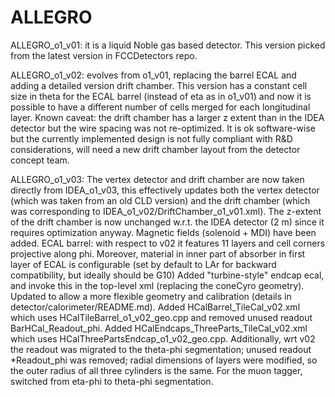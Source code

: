 ALLEGRO
========================
ALLEGRO_o1_v01: it is a liquid Noble gas based detector. This version picked from the latest version in FCCDetectors repo.

ALLEGRO_o1_v02: evolves from o1_v01, replacing the barrel ECAL and adding a detailed version drift chamber.
This version has a constant cell size in theta for the ECAL barrel (instead of eta as in o1_v01) and now it is possible to have a different number of cells merged for each longitudinal layer.
Known caveat: the drift chamber has a larger z extent than in the IDEA detector but the wire spacing was not re-optimized. It is ok software-wise but the currently implemented design is not fully compliant with R&D considerations, will need a new drift chamber layout from the detector concept team.

ALLEGRO_o1_v03:
The vertex detector and drift chamber are now taken directly from IDEA_o1_v03, this effectively updates both the vertex detector (which was taken from an old CLD version) and the drift chamber (which was corresponding to IDEA_o1_v02/DriftChamber_o1_v01.xml). The z-extent of the drift chamber is now unchanged w.r.t. the IDEA detector (2 m) since it requires optimization anyway.
Magnetic fields (solenoid + MDI) have been added.
ECAL barrel: with respect to v02 it features 11 layers and cell corners projective along phi. Moreover, material in inner part of absorber in first layer of ECAL is configurable (set by default to LAr for backward compatibility, but ideally should be G10)
Added "turbine-style" endcap ecal, and invoke this in the top-level xml (replacing the coneCyro geometry).  Updated to allow a more flexible geometry and calibration (details in detector/calorimeter/README.md).
Added HCalBarrel_TileCal_v02.xml which uses HCalTileBarrel_o1_v02_geo.cpp and removed unused readout BarHCal_Readout_phi. 
Added HCalEndcaps_ThreeParts_TileCal_v02.xml which uses HCalThreePartsEndcap_o1_v02_geo.cpp. Additionally, wrt v02 the readout was migrated to the theta-phi segmentation; unused readout *Readout_phi was removed; radial dimensions of layers were modified, so the outer radius of all three cylinders is the same.
For the muon tagger, switched from eta-phi to theta-phi segmentation.

